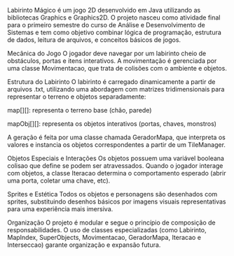 Labirinto Mágico é um jogo 2D desenvolvido em Java utilizando as bibliotecas Graphics e Graphics2D. O projeto nasceu como atividade final para o primeiro semestre do curso de Análise e Desenvolvimento de Sistemas e tem como objetivo combinar lógica de programação, estrutura de dados, leitura de arquivos, e conceitos básicos de jogos.

Mecânica do Jogo
O jogador deve navegar por um labirinto cheio de obstáculos, portas e itens interativos. A movimentação é gerenciada por uma classe Movimentacao, que trata de colisões com o ambiente e objetos.

Estrutura do Labirinto
O labirinto é carregado dinamicamente a partir de arquivos .txt, utilizando uma abordagem com matrizes tridimensionais para representar o terreno e objetos separadamente:

map[][]: representa o terreno base (chão, parede)

mapObj[][]: representa os objetos interativos (portas, chaves, monstros)

A geração é feita por uma classe chamada GeradorMapa, que interpreta os valores e instancia os objetos correspondentes a partir de um TileManager.

Objetos Especiais e Interações
Os objetos possuem uma variável booleana colisao que define se podem ser atravessados. Quando o jogador interage com objetos, a classe Iteracao determina o comportamento esperado (abrir uma porta, coletar uma chave, etc).

Sprites e Estética
Todos os objetos e personagens são desenhados com sprites, substituindo desenhos básicos por imagens visuais representativas para uma experiência mais imersiva.

Organização
O projeto é modular e segue o princípio de composição de responsabilidades. O uso de classes especializadas (como Labirinto, MapIndex, SuperObjects, Movimentacao, GeradorMapa, Iteracao e Interseccao) garante organização e expansão futura.
